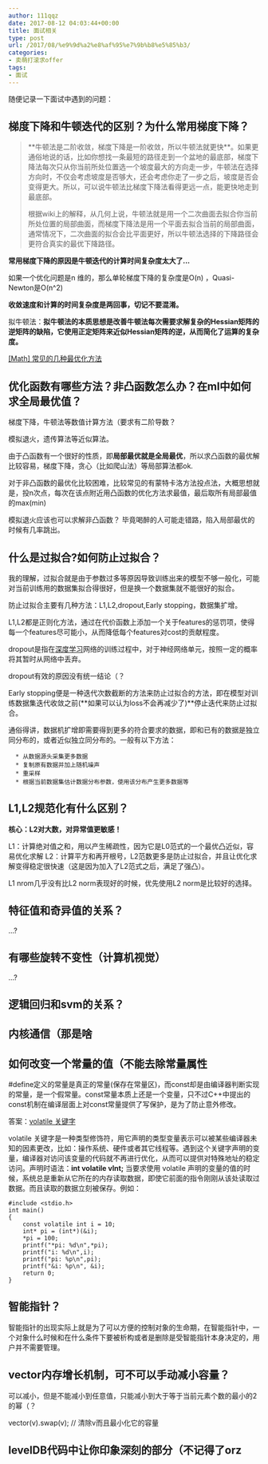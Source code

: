 ```yaml
---
author: 111qqz
date: 2017-08-12 04:03:44+00:00
title: 面试相关
type: post
url: /2017/08/%e9%9d%a2%e8%af%95%e7%9b%b8%e5%85%b3/
categories:
- 卖萌打滚求offer
tags:
- 面试
---
```


随便记录一下面试中遇到的问题：



## 梯度下降和牛顿迭代的区别？为什么常用梯度下降？








<blockquote>**牛顿法是二阶收敛，梯度下降是一阶收敛，所以牛顿法就更快**。如果更通俗地说的话，比如你想找一条最短的路径走到一个盆地的最底部，梯度下降法每次只从你当前所处位置选一个坡度最大的方向走一步，牛顿法在选择方向时，不仅会考虑坡度是否够大，还会考虑你走了一步之后，坡度是否会变得更大。所以，可以说牛顿法比梯度下降法看得更远一点，能更快地走到最底部。

根据wiki上的解释，从几何上说，牛顿法就是用一个二次曲面去拟合你当前所处位置的局部曲面，而梯度下降法是用一个平面去拟合当前的局部曲面，通常情况下，二次曲面的拟合会比平面更好，所以牛顿法选择的下降路径会更符合真实的最优下降路径。</blockquote>


**常用梯度下降的原因是牛顿迭代的计算时间复杂度太大了...**

如果一个优化问题是n 维的，那么单轮梯度下降的复杂度是O(n) ，Quasi-Newton是O(n^2)

**收敛速度和计算的时间复杂度是两回事，切记不要混淆。**

拟牛顿法：**拟牛顿法的本质思想是改善牛顿法每次需要求解复杂的Hessian矩阵的逆矩阵的缺陷，它使用正定矩阵来近似Hessian矩阵的逆，从而简化了运算的复杂度。**

[[Math] 常见的几种最优化方法](http://www.cnblogs.com/maybe2030/p/4751804.html)











## 优化函数有哪些方法？非凸函数怎么办？在ml中如何求全局最优值？



梯度下降，牛顿法等数值计算方法（要求有二阶导数？

模拟退火，遗传算法等近似算法。

由于凸函数有一个很好的性质，即**局部最优就是全局最优**，所以求凸函数的最优解比较容易，梯度下降，贪心（比如爬山法）等局部算法都ok.

对于非凸函数的最优化比较困难，比较常见的有蒙特卡洛方法投点法，大概思想就是，投n次点，每次在该点附近用凸函数的优化方法求最值，最后取所有局部最值的max(min)

模拟退火应该也可以求解非凸函数？ 毕竟喝醉的人可能走错路，陷入局部最优的时候有几率跳出。





## 什么是过拟合?如何防止过拟合？



我的理解，过拟合就是由于参数过多等原因导致训练出来的模型不够一般化，可能对当前训练用的数据集拟合得很好，但是换一个数据集就不能很好的拟合。

防止过拟合主要有几种方法：L1,L2,dropout,Early stopping，数据集扩增。

L1,L2都是正则化方法，通过在代价函数上添加一个关于features的惩罚项，使得每一个features尽可能小，从而降低每个features对cost的贡献程度。

dropout是指在[深度学习](http://lib.csdn.net/base/deeplearning)网络的训练过程中，对于神经网络单元，按照一定的概率将其暂时从网络中丢弃。

dropout有效的原因没有统一结论（？

Early stopping便是一种迭代次数截断的方法来防止过拟合的方法，即在模型对训练数据集迭代收敛之前(**如果可以认为loss不会再减少了)**停止迭代来防止过拟合。

通俗得讲，数据机扩增即需要得到更多的符合要求的数据，即和已有的数据是独立同分布的，或者近似独立同分布的。一般有以下方法：




      * 从数据源头采集更多数据
      * 复制原有数据并加上随机噪声
      * 重采样
      * 根据当前数据集估计数据分布参数，使用该分布产生更多数据等








## L1,L2规范化有什么区别？



**核心：L2对大数，对异常值更敏感！**

L1：计算绝对值之和，用以产生稀疏性，因为它是L0范式的一个最优凸近似，容易优化求解
L2：计算平方和再开根号，L2范数更多是防止过拟合，并且让优化求解变得稳定很快速（这是因为加入了L2范式之后，满足了强凸）。

L1 nrom几乎没有比L2 norm表现好的时候，优先使用L2 norm是比较好的选择。



## 





## 特征值和奇异值的关系？



...?



## 有哪些旋转不变性（计算机视觉）



...?



## 逻辑回归和svm的关系？





## 内核通信（那是啥





## 如何改变一个常量的值（不能去除常量属性



#define定义的常量是真正的常量(保存在常量区)，而const却是由编译器判断实现的常量，是一个假常量。const常量本质上还是一个变量，只不过C++中提出的const机制在编译层面上对const常量提供了写保护，是为了防止意外修改。

答案：[volatile 关键字](http://www.cppblog.com/mzty/archive/2006/08/08/10959.html)

volatile 关键字是一种类型修饰符，用它声明的类型变量表示可以被某些编译器未知的因素更改，比如：操作系统、硬件或者其它线程等。遇到这个关键字声明的变量，编译器对访问该变量的代码就不再进行优化，从而可以提供对特殊地址的稳定访问。声明时语法：**int volatile vInt;** 当要求使用 volatile 声明的变量的值的时候，系统总是重新从它所在的内存读取数据，即使它前面的指令刚刚从该处读取过数据。而且读取的数据立刻被保存。例如：




    
    #include <stdio.h>  
    int main()  
    {  
        const volatile int i = 10;  
        int* pi = (int*)(&i);  
        *pi = 100;  
        printf("*pi: %d\n",*pi);  
        printf("i: %d\n",i);  
        printf("pi: %p\n",pi);  
        printf("&i: %p\n", &i);  
        return 0;  
    }









## 智能指针？



智能指针的出现实际上就是为了可以方便的控制对象的生命期，在智能指针中，一个对象什么时候和在什么条件下要被析构或者是删除是受智能指针本身决定的，用户并不需要管理。



## vector内存增长机制，可不可以手动减小容量？



可以减小，但是不能减小到任意值，只能减小到大于等于当前元素个数的最小的2的幂（？

vector(v).swap(v); // 清除v而且最小化它的容量





## levelDB代码中让你印象深刻的部分（不记得了orz




